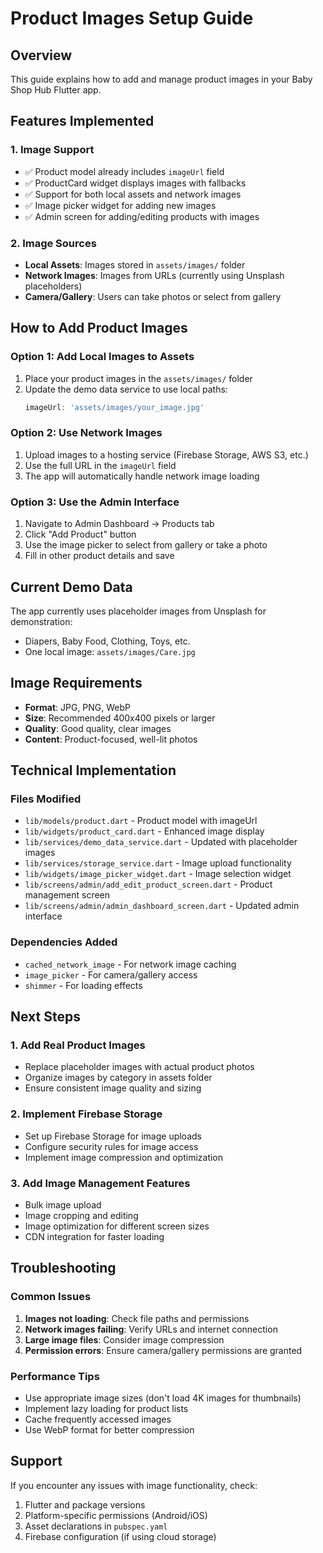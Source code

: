 # Product Images Setup Guide

## Overview
This guide explains how to add and manage product images in your Baby Shop Hub Flutter app.

## Features Implemented

### 1. Image Support
- ✅ Product model already includes `imageUrl` field
- ✅ ProductCard widget displays images with fallbacks
- ✅ Support for both local assets and network images
- ✅ Image picker widget for adding new images
- ✅ Admin screen for adding/editing products with images

### 2. Image Sources
- **Local Assets**: Images stored in `assets/images/` folder
- **Network Images**: Images from URLs (currently using Unsplash placeholders)
- **Camera/Gallery**: Users can take photos or select from gallery

## How to Add Product Images

### Option 1: Add Local Images to Assets
1. Place your product images in the `assets/images/` folder
2. Update the demo data service to use local paths:
   ```dart
   imageUrl: 'assets/images/your_image.jpg'
   ```

### Option 2: Use Network Images
1. Upload images to a hosting service (Firebase Storage, AWS S3, etc.)
2. Use the full URL in the `imageUrl` field
3. The app will automatically handle network image loading

### Option 3: Use the Admin Interface
1. Navigate to Admin Dashboard → Products tab
2. Click "Add Product" button
3. Use the image picker to select from gallery or take a photo
4. Fill in other product details and save

## Current Demo Data
The app currently uses placeholder images from Unsplash for demonstration:
- Diapers, Baby Food, Clothing, Toys, etc.
- One local image: `assets/images/Care.jpg`

## Image Requirements
- **Format**: JPG, PNG, WebP
- **Size**: Recommended 400x400 pixels or larger
- **Quality**: Good quality, clear images
- **Content**: Product-focused, well-lit photos

## Technical Implementation

### Files Modified
- `lib/models/product.dart` - Product model with imageUrl
- `lib/widgets/product_card.dart` - Enhanced image display
- `lib/services/demo_data_service.dart` - Updated with placeholder images
- `lib/services/storage_service.dart` - Image upload functionality
- `lib/widgets/image_picker_widget.dart` - Image selection widget
- `lib/screens/admin/add_edit_product_screen.dart` - Product management screen
- `lib/screens/admin/admin_dashboard_screen.dart` - Updated admin interface

### Dependencies Added
- `cached_network_image` - For network image caching
- `image_picker` - For camera/gallery access
- `shimmer` - For loading effects

## Next Steps

### 1. Add Real Product Images
- Replace placeholder images with actual product photos
- Organize images by category in assets folder
- Ensure consistent image quality and sizing

### 2. Implement Firebase Storage
- Set up Firebase Storage for image uploads
- Configure security rules for image access
- Implement image compression and optimization

### 3. Add Image Management Features
- Bulk image upload
- Image cropping and editing
- Image optimization for different screen sizes
- CDN integration for faster loading

## Troubleshooting

### Common Issues
1. **Images not loading**: Check file paths and permissions
2. **Network images failing**: Verify URLs and internet connection
3. **Large image files**: Consider image compression
4. **Permission errors**: Ensure camera/gallery permissions are granted

### Performance Tips
- Use appropriate image sizes (don't load 4K images for thumbnails)
- Implement lazy loading for product lists
- Cache frequently accessed images
- Use WebP format for better compression

## Support
If you encounter any issues with image functionality, check:
1. Flutter and package versions
2. Platform-specific permissions (Android/iOS)
3. Asset declarations in `pubspec.yaml`
4. Firebase configuration (if using cloud storage)
